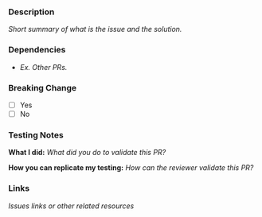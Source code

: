### Description

_Short summary of what is the issue and the solution._

### Dependencies

- _Ex. Other PRs._

### Breaking Change

- [ ] Yes
- [ ] No

### Testing Notes

**What I did:**
_What did you do to validate this PR?_

**How you can replicate my testing:**
_How can the reviewer validate this PR?_

### **Links**

_Issues links or other related resources_